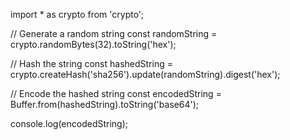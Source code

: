 import * as crypto from 'crypto';

// Generate a random string
const randomString = crypto.randomBytes(32).toString('hex');

// Hash the string
const hashedString = crypto.createHash('sha256').update(randomString).digest('hex');

// Encode the hashed string
const encodedString = Buffer.from(hashedString).toString('base64');

console.log(encodedString);

